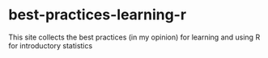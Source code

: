 # best-practices-learning-r
This site collects the best practices (in my opinion) for learning and using R for introductory statistics
